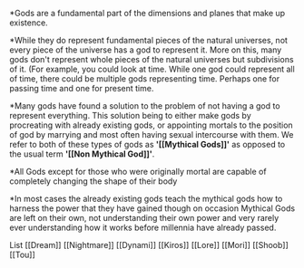 *Gods are a fundamental part of the dimensions and planes that make up existence.

*While they do represent fundamental pieces of the natural universes, not every piece of the universe has a god to represent it. More on this, many gods don't represent whole pieces of the natural universes but subdivisions of it. (For example, you could look at time. While one god could represent all of time, there could be multiple gods representing time. Perhaps one for passing time and one for present time.

*Many gods have found a solution to the problem of not having a god to represent everything. This solution being to either make gods by procreating with already existing gods, or appointing mortals to the position of god by marrying and most often having sexual intercourse with them. We refer to both of these types of gods as **'[[Mythical Gods]]'** as opposed to the usual term **'[[Non Mythical God]]'**.

*All Gods except for those who were originally mortal are capable of completely changing the shape of their body

*In most cases the already existing gods teach the mythical gods how to harness the power that they have gained though on occasion Mythical Gods are left on their own, not understanding their own power and very rarely ever understanding how it works before millennia have already passed.


List
 [[Dream]]
 [[Nightmare]]
 [[Dynami]]
 [[Kiros]]
 [[Lore]]
 [[Mori]]
 [[Shoob]]
 [[Tou]]